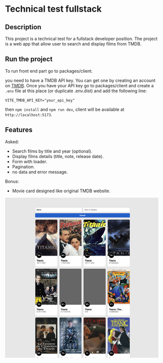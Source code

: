 # Technical test fullstack

## Description

This project is a technical test for a fullstack developer position. The project is a web app that allow user to search and display films from TMDB.

## Run the project

To run front end part go to packages/client.

you need to have a TMDB API key. You can get one by creating an account on [TMDB](https://www.themoviedb.org/). Once you have your API key go to packages/client and create a `.env` file at this place (or duplicate .env.dist) and add the following line:

```
VITE_TMDB_API_KEY="your_api_key"
```

then `npm install` and `npm run dev`, client will be available at `http://localhost:5173`.

## Features

Asked: 
- Search films by title and year (optional).
- Display films details (title, note, release date).
- Form with loader.
- Pagination.
- no data and error message.

Bonus:
- Movie card designed like original TMDB website.

![alt text](image.png)
